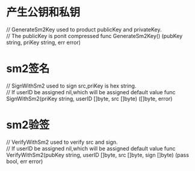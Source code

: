 # 产生公钥和私钥
// GenerateSm2Key used to product publicKey and privateKey.   
// The publicKey is ponit compressed
func GenerateSm2Key() (pubKey string, priKey string, err error) 

# sm2签名
// SignWithSm2 used to sign src,priKey is hex string.   
// If userID be assigned nil,which  will be assigned default value
func SignWithSm2(priKey string, userID []byte, src []byte) ([]byte, error) 

# sm2验签
// VerifyWithSm2 used to verify src and sign.   
// If userID be assigned nil,which  will be assigned default value
func VerifyWithSm2(pubKey string, userID []byte, src []byte, sign []byte) (pass bool, err error)